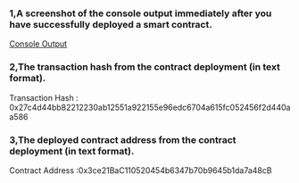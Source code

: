### 1,A screenshot of the console output immediately after you have successfully deployed a smart contract.
[Console Output](success_contract.png)

### 2,The transaction hash from the contract deployment (in text format).
Transaction Hash : 0x27c4d44bb82212230ab12551a922155e96edc6704a615fc052456f2d440aa586

### 3,The deployed contract address from the contract deployment (in text format).
Contract Address :0x3ce21BaC110520454b6347b70b9645b1da7a48cB
